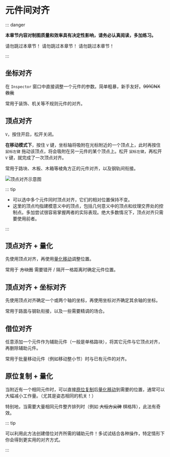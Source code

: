 # 元件间对齐

::: danger

**本章节内容对制图质量和效率具有决定性影响，请务必认真阅读，多加练习。**

请勿跳过本章节！
请勿跳过本章节！
请勿跳过本章节！

:::

## 坐标对齐

在 `Inspector` 窗口中直接调整一个元件的参数。简单粗暴，新手友好。~~991CNX 救我~~

常用于装饰、机关等不规则元件的对齐。

## 顶点对齐

`V`，按住开启，松开关闭。

**在移动模式下**，按住 `V` 键，坐标轴将吸附在光标附近的一个顶点上，此时再按住 `鼠标左键` 拖动该顶点，将会吸附在另一元件的某个顶点上。松开 `鼠标左键`，再松开 `V` 键，就完成了一次顶点对齐。

常用于路块、木板、木箱等棱角方正的元件对齐，以及钢轨间衔接。

![顶点对齐示意图](/images/vertex-alignment-example.gif)

::: tip

- 可以选中多个元件同时顶点对齐，它们的相对位置保持不变。
- 这里的顶点均指建模意义中的顶点，包括几何意义中的顶点和纹理交界处的控制点。多加尝试很容易掌握两者的实际表现。绝大多数情况下，顶点对齐只需要使用前者。

:::

## 顶点对齐 + 量化

先使用顶点对齐，再使用[量化移动](/start/basic-operation.md#量化)调整位置。

常用于 ~~方块图~~ 需要错开 / 隔开一格距离时确定元件位置。

## 顶点对齐 + 坐标对齐

先使用顶点对齐确定一个或两个轴的坐标，再使用坐标对齐确定其余轴的坐标。

常用于路面与钢轨衔接，以及一些需要精调的场合。

## 借位对齐

任意添加一个元件作为辅助元件（一般是单格路块），将其它元件与它顶点对齐，再删除辅助元件。

常用于批量移动元件（例如移动整小节）时与已有元件的对齐。

## 原位复制 + 量化

当附近有一个相同元件时，可以直接[原位复制](/start/basic-operation.md#复制元件)后[量化移动](/start/basic-operation.md#量化)到需要的位置，通常可以大幅减小工作量。（尤其是姿态相同的机关！）

特别地，当需要大量相同元件整齐排列时（例如 ~~大恒方尖碑~~ 棋格阵），此法有奇效。

::: tip

可以利用此方法创建借位对齐所需的辅助元件！多试试结合各种操作，特定情形下你会得到更实用的对齐方式。

:::
